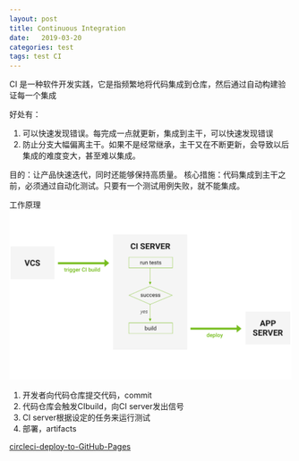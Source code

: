 ```yaml
---
layout: post
title: Continuous Integration
date:   2019-03-20
categories: test
tags: test CI
---
```


CI 是一种软件开发实践，它是指频繁地将代码集成到仓库，然后通过自动构建验证每一个集成

好处有：

1. 可以快速发现错误。每完成一点就更新，集成到主干，可以快速发现错误
2. 防止分支大幅偏离主干。如果不是经常继承，主干又在不断更新，会导致以后集成的难度变大，甚至难以集成。

目的：让产品快速迭代，同时还能够保持高质量。
核心措施：代码集成到主干之前，必须通过自动化测试。只要有一个测试用例失败，就不能集成。

工作原理
![CI](/assets/images/ci.png)

1. 开发者向代码仓库提交代码，commit
2. 代码仓库会触发CIbuild，向CI server发出信号
3. CI server根据设定的任务来运行测试
4. 部署，artifacts

[circleci-deploy-to-GitHub-Pages](https://circleci.com/blog/deploying-documentation-to-github-pages-with-continuous-integration/)